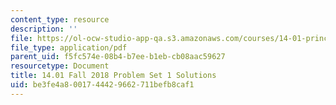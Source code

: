 ```yaml
---
content_type: resource
description: ''
file: https://ol-ocw-studio-app-qa.s3.amazonaws.com/courses/14-01-principles-of-microeconomics-fall-2018/be3fe4a8001744429662711befb8caf1_MIT14_01F18_pset1sol.pdf
file_type: application/pdf
parent_uid: f5fc574e-08b4-b7ee-b1eb-cb08aac59627
resourcetype: Document
title: 14.01 Fall 2018 Problem Set 1 Solutions
uid: be3fe4a8-0017-4442-9662-711befb8caf1
---
```

